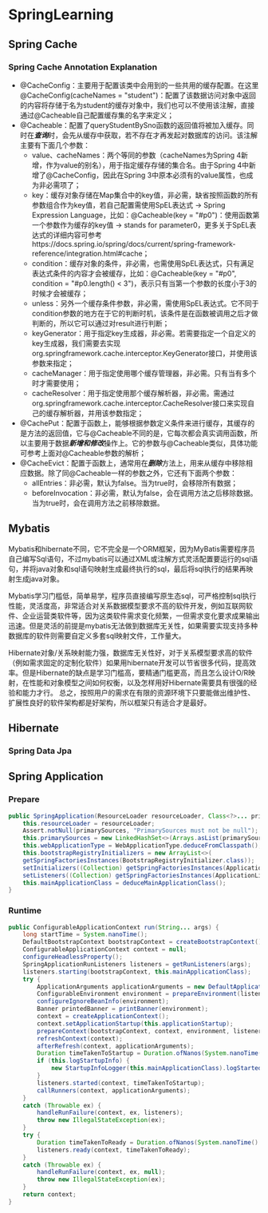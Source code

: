 # SpringLearning
## Spring Cache
### Spring Cache Annotation Explanation
* @CacheConfig：主要用于配置该类中会用到的一些共用的缓存配置。在这里@CacheConfig(cacheNames = "student")：配置了该数据访问对象中返回的内容将存储于名为student的缓存对象中，我们也可以不使用该注解，直接通过@Cacheable自己配置缓存集的名字来定义；
* @Cacheable：配置了queryStudentBySno函数的返回值将被加入缓存。同时在***查询***时，会先从缓存中获取，若不存在才再发起对数据库的访问。该注解主要有下面几个参数： 
  + value、cacheNames：两个等同的参数（cacheNames为Spring 4新增，作为value的别名），用于指定缓存存储的集合名。由于Spring 4中新增了@CacheConfig，因此在Spring 3中原本必须有的value属性，也成为非必需项了；
  + key：缓存对象存储在Map集合中的key值，非必需，缺省按照函数的所有参数组合作为key值，若自己配置需使用SpEL表达式 -> Spring Expression Language，比如：@Cacheable(key = "#p0")：使用函数第一个参数作为缓存的key值 -> stands for parameter0，更多关于SpEL表达式的详细内容可参考https://docs.spring.io/spring/docs/current/spring-framework-reference/integration.html#cache；
  + condition：缓存对象的条件，非必需，也需使用SpEL表达式，只有满足表达式条件的内容才会被缓存，比如：@Cacheable(key = "#p0", condition = "#p0.length() < 3")，表示只有当第一个参数的长度小于3的时候才会被缓存；
  + unless：另外一个缓存条件参数，非必需，需使用SpEL表达式。它不同于condition参数的地方在于它的判断时机，该条件是在函数被调用之后才做判断的，所以它可以通过对result进行判断；
  + keyGenerator：用于指定key生成器，非必需。若需要指定一个自定义的key生成器，我们需要去实现org.springframework.cache.interceptor.KeyGenerator接口，并使用该参数来指定；
  + cacheManager：用于指定使用哪个缓存管理器，非必需。只有当有多个时才需要使用；
  + cacheResolver：用于指定使用那个缓存解析器，非必需。需通过org.springframework.cache.interceptor.CacheResolver接口来实现自己的缓存解析器，并用该参数指定；
* @CachePut：配置于函数上，能够根据参数定义条件来进行缓存，其缓存的是方法的返回值，它与@Cacheable不同的是，它每次都会真实调用函数，所以主要用于数据***新增和修改***操作上。它的参数与@Cacheable类似，具体功能可参考上面对@Cacheable参数的解析；
* @CacheEvict：配置于函数上，通常用在***删除***方法上，用来从缓存中移除相应数据。除了同@Cacheable一样的参数之外，它还有下面两个参数：
  + allEntries：非必需，默认为false。当为true时，会移除所有数据；
  + beforeInvocation：非必需，默认为false，会在调用方法之后移除数据。当为true时，会在调用方法之前移除数据。

## Mybatis
Mybatis和hibernate不同，它不完全是一个ORM框架，因为MyBatis需要程序员自己编写Sql语句，不过mybatis可以通过XML或注解方式灵活配置要运行的sql语句，并将java对象和sql语句映射生成最终执行的sql，最后将sql执行的结果再映射生成java对象。

Mybatis学习门槛低，简单易学，程序员直接编写原生态sql，可严格控制sql执行性能，灵活度高，非常适合对关系数据模型要求不高的软件开发，例如互联网软件、企业运营类软件等，因为这类软件需求变化频繁，一但需求变化要求成果输出迅速。但是灵活的前提是mybatis无法做到数据库无关性，如果需要实现支持多种数据库的软件则需要自定义多套sql映射文件，工作量大。

Hibernate对象/关系映射能力强，数据库无关性好，对于关系模型要求高的软件（例如需求固定的定制化软件）如果用hibernate开发可以节省很多代码，提高效率。但是Hibernate的缺点是学习门槛高，要精通门槛更高，而且怎么设计O/R映射，在性能和对象模型之间如何权衡，以及怎样用好Hibernate需要具有很强的经验和能力才行。
总之，按照用户的需求在有限的资源环境下只要能做出维护性、扩展性良好的软件架构都是好架构，所以框架只有适合才是最好。

## Hibernate
### Spring Data Jpa

## Spring Application
### Prepare
```java
public SpringApplication(ResourceLoader resourceLoader, Class<?>... primarySources) {
    this.resourceLoader = resourceLoader;
    Assert.notNull(primarySources, "PrimarySources must not be null");
    this.primarySources = new LinkedHashSet<>(Arrays.asList(primarySources));
    this.webApplicationType = WebApplicationType.deduceFromClasspath();
    this.bootstrapRegistryInitializers = new ArrayList<>(
    getSpringFactoriesInstances(BootstrapRegistryInitializer.class));
    setInitializers((Collection) getSpringFactoriesInstances(ApplicationContextInitializer.class));
    setListeners((Collection) getSpringFactoriesInstances(ApplicationListener.class));
    this.mainApplicationClass = deduceMainApplicationClass();
}
```
### Runtime
```java
public ConfigurableApplicationContext run(String... args) {
    long startTime = System.nanoTime();
    DefaultBootstrapContext bootstrapContext = createBootstrapContext();
    ConfigurableApplicationContext context = null;
    configureHeadlessProperty();
    SpringApplicationRunListeners listeners = getRunListeners(args);
    listeners.starting(bootstrapContext, this.mainApplicationClass);
    try {
        ApplicationArguments applicationArguments = new DefaultApplicationArguments(args);
        ConfigurableEnvironment environment = prepareEnvironment(listeners, bootstrapContext, applicationArguments);
        configureIgnoreBeanInfo(environment);
        Banner printedBanner = printBanner(environment);
        context = createApplicationContext();
        context.setApplicationStartup(this.applicationStartup);
        prepareContext(bootstrapContext, context, environment, listeners, applicationArguments, printedBanner);
        refreshContext(context);
        afterRefresh(context, applicationArguments);
        Duration timeTakenToStartup = Duration.ofNanos(System.nanoTime() - startTime);
        if (this.logStartupInfo) {
            new StartupInfoLogger(this.mainApplicationClass).logStarted(getApplicationLog(), timeTakenToStartup);
        }
        listeners.started(context, timeTakenToStartup);
        callRunners(context, applicationArguments);
    }
    catch (Throwable ex) {
        handleRunFailure(context, ex, listeners);
        throw new IllegalStateException(ex);
    }
    try {
        Duration timeTakenToReady = Duration.ofNanos(System.nanoTime() - startTime);
        listeners.ready(context, timeTakenToReady);
    }
    catch (Throwable ex) {
        handleRunFailure(context, ex, null);
        throw new IllegalStateException(ex);
    }
    return context;
}
```

